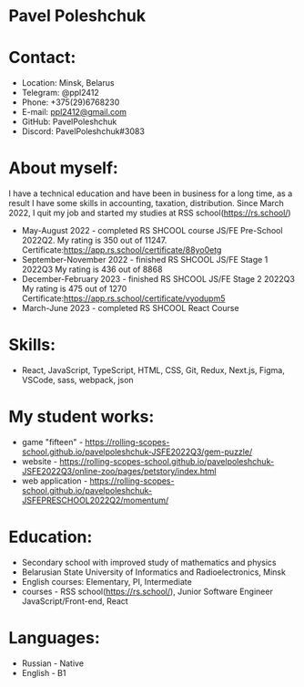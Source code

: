 # Pavel Poleshchuk

# Contact:
-	Location: Minsk, Belarus
- Telegram: @ppl2412
-	Phone: +375(29)6768230
-	E-mail: ppl2412@gmail.com
-	GitHub: PavelPoleshchuk
-	Discord: PavelPoleshchuk#3083

# About myself:
I have a technical education and have been in business for a long time, as a result I have some skills in accounting, taxation, distribution.
Since March 2022, I quit my job and started my studies at RSS school(<https://rs.school/>)
- May-August 2022 - completed RS SHCOOL course JS/FE Pre-School 2022Q2. My rating is 350 out of 11247. Certificate:https://app.rs.school/certificate/88yo0etg
- September-November 2022 - finished RS SHCOOL JS/FE Stage 1 2022Q3 My rating is 436 out of 8868
- December-February 2023 - finished RS SHCOOL JS/FE Stage 2 2022Q3 My rating is 475 out of 1270 Certificate:https://app.rs.school/certificate/vyodupm5
- March-June 2023 - completed RS SHCOOL React Course

# Skills:
- React, JavaScript, TypeScript, HTML, CSS, Git, Redux, Next.js, Figma, VSCode, sass, webpack, json

# My student works:
- game "fifteen" - https://rolling-scopes-school.github.io/pavelpoleshchuk-JSFE2022Q3/gem-puzzle/
- website - https://rolling-scopes-school.github.io/pavelpoleshchuk-JSFE2022Q3/online-zoo/pages/petstory/index.html
- web application - https://rolling-scopes-school.github.io/pavelpoleshchuk-JSFEPRESCHOOL2022Q2/momentum/

# Education:
- Secondary school with improved study of mathematics and physics
- Belarusian State University of Informatics and Radioelectronics, Minsk
- English courses: Elementary, PI, Intermediate
- courses - RSS school(https://rs.school/), Junior Software Engineer JavaScript/Front-end, React 

# Languages:
- Russian - Native
- English - B1
